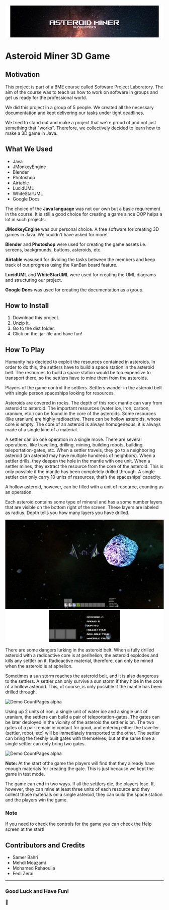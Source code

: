 ![alt text](assets/Interface/StartScreen/BackgroundHeader.png)

# Asteroid Miner 3D Game

## Motivation
This project is part of a BME course called Software Project Laboratory. The aim of the course was to teach us how to work on software in groups and get us ready for the professional world.

We did this project in a group of 5 people. We created all the necessary documentation and kept delivering our tasks under tight deadlines.

We tried to stand out and make a project that we're proud of and not just something that "works". Therefore, we collectively decided to learn how to make a 3D game in Java.

## What We  Used
- Java
- JMonkeyEngine
- Blender
- Photoshop
- Airtable 
- LucidUML
- WhiteStarUML
- Google Docs

The choice of the **Java language** was not our own but a basic requirement in the course. It is still a good choice for creating a game since OOP helps a lot in such projects.

**JMonkeyEngine** was our personal choice. A free software for creating 3D games in Java. We couldn't have asked for more! 

**Blender** and **Photoshop** were used for creating the game assets i.e. screens, backgrounds, buttons, asteroids, etc. 

**Airtable** wasused for dividing the tasks between the members and keep track of our progress using the KanBan board feature.

**LucidUML** and **WhiteStarUML** were used for creating the UML diagrams and structuring our project.

**Google Docs** was used for creating the documentation as a group.

## How to Install

1. Download this project.
2. Unzip it.
3. Go to the dist folder.
4. Click on the .jar file and have fun!

## How To Play

Humanity has decided to exploit the resources contained in asteroids. In order to do this, the settlers have to build a space station in the asteroid belt. The resources to build a space station would be too expensive to transport there, so the settlers have to mine them from the asteroids.

Players of the game control the settlers. Settlers wander in the asteroid belt with single person spaceships looking for resources.

Asteroids are covered in rocks. The depth of this rock mantle can vary from asteroid to asteroid. The important resources (water ice, iron, carbon, uranium, etc.) can be found in the core of the asteroids. Some resources (like uranium) are highly radioactive. There can be hollow asteroids, whose core is empty. The core of an asteroid is always homogeneous; it is always made of a single kind of a material.

A settler can do one operation in a single move. There are several operations, like travelling, drilling, mining, building robots, building teleportation-gates, etc. When a settler travels, they go to a neighboring asteroid (an asteroid may have multiple hundreds of neighbors). When a settler drills, they deepen the hole in the mantle with one unit. When a settler mines, they extract the resource from the core of the asteroid. This is only possible if the mantle has been completely drilled through. A single settler can only carry 10 units of resources, that’s the spaceships’ capacity.

 A hollow asteroid, however, can be filled with a unit of resource, counting as an operation.

Each asteroid contains some type of mineral and has a some number layers that are visible on the bottom right of the screen. These layers are labeled as radius. Depth tells you how many layers you have drilled.

![alt text](assets/Interface/Screenshots/Asteroid.png)
![alt text](assets/Interface/Screenshots/AsteroidZoomed.png)

There are some dangers lurking in the asteroid belt. When a fully drilled asteroid with a radioactive core is at perihelion, the asteroid explodes and kills any settler on it. Radioactive material, therefore, can only be mined when the asteroid is at aphelion. 

Sometimes a sun storm reaches the asteroid belt, and it is also dangerous to the settlers. A settler can only survive a sun storm if they hide in the core of a hollow asteroid. This, of course, is only possible if the mantle has been drilled through.

![Demo CountPages alpha](assets/Interface/Screenshots/gameplayVideo.gif)

Using up 2 units of iron, a single unit of water ice and a single unit of uranium, the settlers can build a pair of teleportation-gates. The gates can be later deployed in the vicinity of the asteroid the settler is on. The two gates of a pair remain in contact for good, and entering either the traveller (settler, robot, etc) will be immediately transported to the other. The settler can bring the freshly built gates with themselves, but at the same time a single settler can only bring two gates. 

![Demo CountPages alpha](assets/Interface/Screenshots/TeleportationGateVideo.gif)

**Note:** At the start ofthe game the players will find that they already have enough materials for creating the gate. This is just because we kept the game in test mode.

The game can end in two ways. If all the settlers die, the players lose. If, however, they can mine at least three units of each resource and they collect those materials on a single asteroid, they can build the space station and the players win the game.

### **Note**
If you need to check the controls for the game you can check the Help screen at the start!


## Contributors and Credits

- Samer Bahri
- Mehdi Moazami
- Mohamed Rehaoulia
- Fedi Zerai

_________
### Good Luck and Have Fun! 
:partying_face: